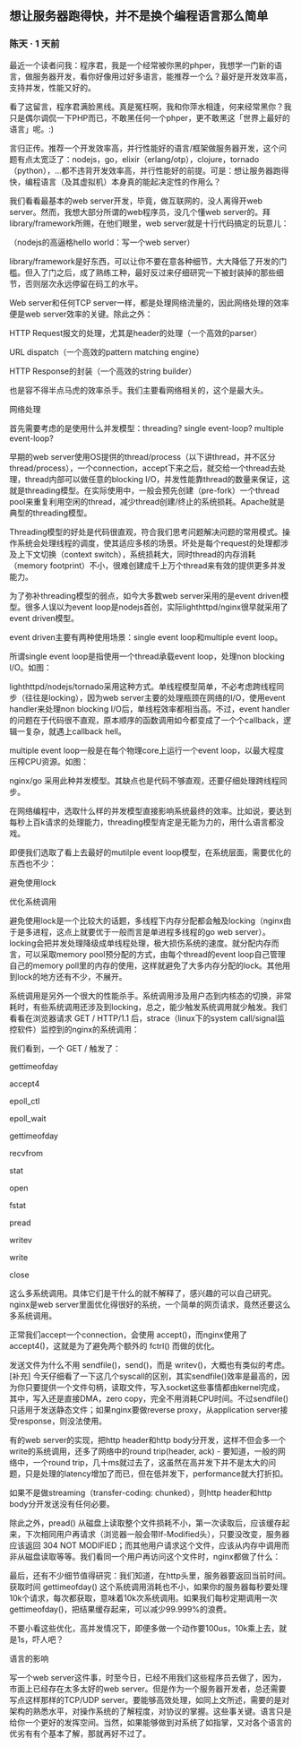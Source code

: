## 想让服务器跑得快，并不是换个编程语言那么简单

### 陈天 · 1 天前

最近一个读者问我：程序君，我是一个经常被你黑的phper，我想学一门新的语言，做服务器开发，看你好像用过好多语言，能推荐一个么？最好是开发效率高，支持并发，性能又好的。

看了这留言，程序君满脸黑线。真是冤枉啊，我和你萍水相逢，何来经常黑你？我只是偶尔调侃一下PHP而已，不敢黑任何一个phper，更不敢黑这「世界上最好的语言」呢。:)

言归正传。推荐一个开发效率高，并行性能好的语言/框架做服务器开发，这个问题有点太宽泛了：nodejs，go，elixir（erlang/otp），clojure，tornado（python），…​ 都不违背开发效率高，并行性能好的前提。可是：想让服务器跑得快，编程语言（及其虚拟机）本身真的能起决定性的作用么？

我们看看最基本的web server开发，毕竟，做互联网的，没人离得开web server。然而，我想大部分所谓的web程序员，没几个懂web server的。拜library/framework所赐，在他们眼里，web server就是十行代码搞定的玩意儿：


（nodejs的高逼格hello world：写一个web server）

library/framework是好东西，可以让你不要在意各种细节，大大降低了开发的门槛。但入了门之后，成了熟练工种，最好反过来仔细研究一下被封装掉的那些细节，否则层次永远停留在码工的水平。

Web server和任何TCP server一样，都是处理网络流量的，因此网络处理的效率便是web server效率的关键。除此之外：

HTTP Request报文的处理，尤其是header的处理（一个高效的parser）

URL dispatch（一个高效的pattern matching engine）

HTTP Response的封装（一个高效的string builder）

也是容不得半点马虎的效率杀手。我们主要看网络相关的，这个是最大头。

网络处理


首先需要考虑的是使用什么并发模型：threading? single event-loop? multiple event-loop?

早期的web server使用OS提供的thread/process（以下讲thread，并不区分thread/process），一个connection，accept下来之后，就交给一个thread去处理，thread内部可以做任意的blocking I/O，并发性能靠thread的数量来保证，这就是threading模型。在实际使用中，一般会预先创建（pre-fork）一个thread pool来重复利用空闲的thread，减少thread创建/终止的系统损耗。Apache就是典型的threading模型。


Threading模型的好处是代码很直观，符合我们思考问题解决问题的常用模式。操作系统会处理线程的调度，使其适应多核的场景。坏处是每个request的处理都涉及上下文切换（context switch），系统损耗大，同时thread的内存消耗（memory footprint）不小，很难创建成千上万个thread来有效的提供更多并发能力。

为了弥补threading模型的弱点，如今大多数web server采用的是event driven模型。很多人误以为event loop是nodejs首创，实际lighthttpd/nginx很早就采用了event driven模型。

event driven主要有两种使用场景：single event loop和multiple event loop。

所谓single event loop是指使用一个thread承载event loop，处理non blocking I/O。如图：


lighthttpd/nodejs/tornado采用这种方式。单线程模型简单，不必考虑跨线程同步（往往是locking），因为web server主要的处理瓶颈在网络的I/O，使用event handler来处理non blocking I/O后，单线程效率都相当高。不过，event handler的问题在于代码很不直观，原本顺序的函数调用如今都变成了一个个callback，逻辑一复杂，就遇上callback hell。

multiple event loop一般是在每个物理core上运行一个event loop，以最大程度压榨CPU资源。如图：


nginx/go 采用此种并发模型。其缺点也是代码不够直观，还要仔细处理跨线程同步。

在网络编程中，选取什么样的并发模型直接影响系统最终的效率。比如说，要达到每秒上百k请求的处理能力，threading模型肯定是无能为力的，用什么语言都没戏。

即便我们选取了看上去最好的mutilple event loop模型，在系统层面，需要优化的东西也不少：

避免使用lock

优化系统调用

避免使用lock是一个比较大的话题，多线程下内存分配都会触及locking（nginx由于是多进程，这点上就要优于一般而言是单进程多线程的go web server）。locking会把并发处理降级成单线程处理，极大损伤系统的速度。就分配内存而言，可以采取memory pool预分配的方式，由每个thread的event loop自己管理自己的memory poll里的内存的使用，这样就避免了大多内存分配的lock。其他用到lock的地方还有不少，不展开。

系统调用是另外一个很大的性能杀手。系统调用涉及用户态到内核态的切换，非常耗时，有些系统调用还涉及到locking，总之，能少触发系统调用就少触发。我们看看在浏览器请求 GET / HTTP/1.1 后，strace（linux下的system call/signal监控软件）监控到的nginx的系统调用：


我们看到，一个 GET / 触发了：

gettimeofday

accept4

epoll_ctl

epoll_wait

gettimeofday

recvfrom

stat

open

fstat

pread

writev

write

close

这么多系统调用。具体它们是干什么的就不解释了，感兴趣的可以自己研究。nginx是web server里面优化得很好的系统，一个简单的网页请求，竟然还要这么多系统调用。

正常我们accept一个connection，会使用 accept()，而nginx使用了 accept4()，这就是为了避免两个额外的 fctrl() 而做的优化。

发送文件为什么不用 sendfile()，send()，而是 writev()，大概也有类似的考虑。[补充] 今天仔细看了一下这几个syscall的区别，其实sendfile()效率是最高的，因为你只要提供一个文件句柄，读取文件，写入socket这些事情都由kernel完成，其中，写入还是直接DMA，zero copy，完全不用消耗CPU时间。不过sendfile()只适用于发送静态文件；如果nginx要做reverse proxy，从application server接受response，则没法使用。

有的web server的实现，把http header和http body分开发，这样不但会多一个write的系统调用，还多了网络中的round trip(header, ack) - 要知道，一般的网络中，一个round trip，几十ms就过去了，这虽然在高并发下并不是太大的问题，只是处理的latency增加了而已，但在低并发下，performance就大打折扣。

如果不是做streaming（transfer-coding: chunked），则http header和http body分开发送没有任何必要。

除此之外，pread() 从磁盘上读取整个文件损耗不小，第一次读取后，应该缓存起来，下次相同用户再请求（浏览器一般会带If-Modified头），只要没改变，服务器应该返回 304 NOT MODIFIED；而其他用户请求这个文件，应该从内存中调用而非从磁盘读取等等。我们看同一个用户再访问这个文件时，nginx都做了什么：


最后，还有不少细节值得研究：我们知道，在http头里，服务器要返回当前时间。获取时间 gettimeofday() 这个系统调用消耗也不小，如果你的服务器每秒要处理10k个请求，每次都获取，意味着10k次系统调用。如果我们每秒定期调用一次 gettimeofday()，把结果缓存起来，可以减少99.999%的浪费。

不要小看这些优化，高并发情况下，即便多做一个动作要100us，10k乘上去，就是1s，吓人吧？

语言的影响


写一个web server这件事，时至今日，已经不用我们这些程序员去做了，因为，市面上已经存在太多太好的web server。但是作为一个服务器开发者，总还需要写点这样那样的TCP/UDP server。要能够高效处理，如同上文所述，需要的是对架构的熟悉水平，对操作系统的了解程度，对协议的掌握。这些事关键。语言只是给你一个更好的发挥空间。当然，如果能够做到对系统了如指掌，又对各个语言的优劣有有个基本了解，那就再好不过了。

